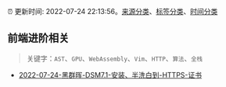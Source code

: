 :alarm_clock: 更新时间: 2022-07-24 22:13:56。[来源分类](../README.md)、[标签分类](../TAGS.md)、[时间分类](../TIMELINE.md)

## 前端进阶相关


> 关键字：`AST`、`GPU`、`WebAssembly`、`Vim`、`HTTP`、`算法`、`全栈`



- [2022-07-24-黑群晖-DSM7.1-安装、半洗白到-HTTPS-证书](https://www.v2ex.com/t/868425) 